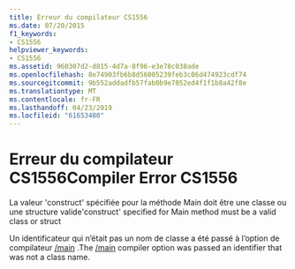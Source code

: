 ```yaml
---
title: Erreur du compilateur CS1556
ms.date: 07/20/2015
f1_keywords:
- CS1556
helpviewer_keywords:
- CS1556
ms.assetid: 960307d2-d815-4d7a-8f96-e3e78c038ade
ms.openlocfilehash: 8e74903fb6b8d56005239feb3c06d474923cdf74
ms.sourcegitcommit: 9b552addadfb57fab0b9e7852ed4f1f1b8a42f8e
ms.translationtype: MT
ms.contentlocale: fr-FR
ms.lasthandoff: 04/23/2019
ms.locfileid: "61653480"
---
```

# <a name="compiler-error-cs1556"></a><span data-ttu-id="52b1a-102">Erreur du compilateur CS1556</span><span class="sxs-lookup"><span data-stu-id="52b1a-102">Compiler Error CS1556</span></span>
<span data-ttu-id="52b1a-103">La valeur 'construct' spécifiée pour la méthode Main doit être une classe ou une structure valide</span><span class="sxs-lookup"><span data-stu-id="52b1a-103">'construct' specified for Main method must be a valid class or struct</span></span>  
  
 <span data-ttu-id="52b1a-104">Un identificateur qui n’était pas un nom de classe a été passé à l’option de compilateur [/main](../../csharp/language-reference/compiler-options/main-compiler-option.md) .</span><span class="sxs-lookup"><span data-stu-id="52b1a-104">The [/main](../../csharp/language-reference/compiler-options/main-compiler-option.md) compiler option was passed an identifier that was not a class name.</span></span>

